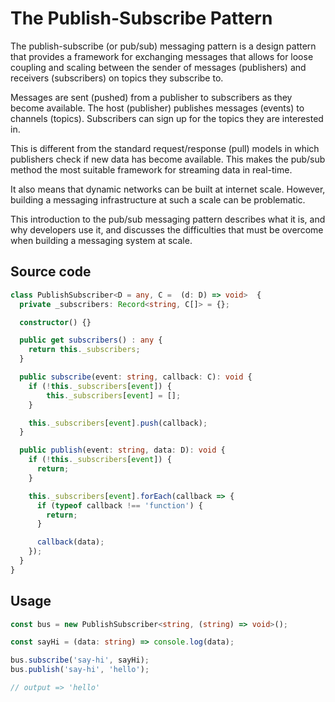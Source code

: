 # The Publish-Subscribe Pattern

The publish-subscribe (or pub/sub) messaging pattern is a design pattern that provides a framework for exchanging messages that allows for loose coupling and scaling between the sender of messages (publishers) and receivers (subscribers) on topics they subscribe to.

Messages are sent (pushed) from a publisher to subscribers as they become available. The host (publisher) publishes messages (events) to channels (topics). Subscribers can sign up for the topics they are interested in.

This is different from the standard request/response (pull) models in which publishers check if new data has become available. This makes the pub/sub method the most suitable framework for streaming data in real-time.

It also means that dynamic networks can be built at internet scale. However, building a messaging infrastructure at such a scale can be problematic.

This introduction to the pub/sub messaging pattern describes what it is, and why developers use it, and discusses the difficulties that must be overcome when building a messaging system at scale.

## Source code

```ts
class PublishSubscriber<D = any, C =  (d: D) => void>  {
  private _subscribers: Record<string, C[]> = {};

  constructor() {}

  public get subscribers() : any {
    return this._subscribers;
  }

  public subscribe(event: string, callback: C): void {
    if (!this._subscribers[event]) {
        this._subscribers[event] = [];
    }

    this._subscribers[event].push(callback);
  }

  public publish(event: string, data: D): void {
    if (!this._subscribers[event]) {
      return;
    }

    this._subscribers[event].forEach(callback => {
      if (typeof callback !== 'function') {
        return;
      }

      callback(data);
    });
  }
}
```

## Usage

```ts
const bus = new PublishSubscriber<string, (string) => void>();

const sayHi = (data: string) => console.log(data);

bus.subscribe('say-hi', sayHi);
bus.publish('say-hi', 'hello');

// output => 'hello'
```


